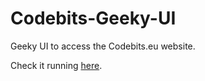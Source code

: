 Codebits-Geeky-UI
=================

Geeky UI to access the Codebits.eu website.

Check it running [here](http://codebits.antoniolopes.info/).
